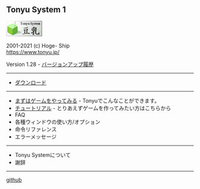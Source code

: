 ## Tonyu System 1

![banner.png](./img/banner.png)

2001-2021 (c) Hoge- Ship  
https://www.tonyu.jp/  

Version 1.28 - [バージョンアップ履歴](./dl-history.html)

***
- [ダウンロード](./download.html)
***
- [まずはゲームをやってみる](./get-started.html) - Tonyuでこんなことができます。
- [チュートリアル](./tutorial.html) - とりあえずゲームを作ってみたい方はこちらから
- FAQ
- 各種ウィンドウの使い方/オプション
- 命令リファレンス
- エラーメッセージ
***
- Tonyu Systemについて
- 謝辞
***
[github](https://github.com/makkii-bcr/Tonyu1-wiki)

